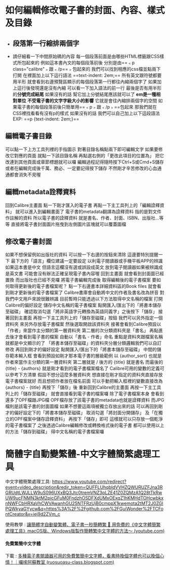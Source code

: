 # 如何編輯修改電子書的封面、內容、樣式及目錄
- ## 段落第一行縮排兩個字
- 請仔細看一下中間原始碼的內容
每一個段落前面是由哪些HTML標籤跟CSS樣式所包起來的
例如這本書內文的每個段落前後
分別是由==﹤p class="calibre"﹥跟﹤/p==﹥包起來的
我們可以找到相應的css檔並點兩下打開
在裡面加上以下這行語法 ==text-indent: 2em;==
所有英文跟符號都要用半形
就會看到右邊預覽區顯示的每個段落第一行都往內縮兩個字了
如果加上這行後發現還是沒有內縮
可以看一下加入語法的前一行
最後是否有用半形的**分號完成結尾**
如果沒有的話
幫它加上分號結尾應該就可以了
**em是一種相對單位**
**不受電子書的文字字級大小的影響**
它就是會往內縮排兩個字的空間
如果電子書的每個段落前後只簡單用==﹤p﹥跟﹤/p﹥==包起來
那我們就在CSS裡找看看有沒有p的樣式
如果沒有的話
我們可以自己加上以下這段語法 EXP:  ==p {text-indent: 2em;}==

## 編輯電子書目錄
可以點一下上方工具列裡的手指圖示
對著目錄名稱點兩下即可編輯文字
如果要修改它對應的頁面
就點一下該目錄名稱
再點選右側的「更改此項目的位置為」
把它改連到其他頁面或章節標題就可以囉
編輯過程記得隨時按下Ctrl+S或Cmd+S儲存
或者在編輯完成後千萬、務必、一定要記得按下儲存
不然剛才辛苦修改的心血通通都會消失不見喔

## 編輯metadata詮釋資料
回到Calibre主畫面
點一下剛才匯入的電子書
再點一下主工具列上的「編輯詮釋資料」
就可以進入到編輯畫面了
電子書的metadata翻譯為詮釋資料
指的是對文件作註解的資料
所以電子書的詮釋資料
就是書名、作者、封面、ISBN、出版社...等等
直接將電子書封面圖片拖曳到左側圖片區塊就可以覆蓋圖檔

## 修改電子書封面
如果不想保留例如出版社的資料
可以按一下右邊的按鈕來清除
這邊要特別提醒一下
最下方的「語言」欄位建議一定要設定
以利電子閱讀器或手機平板APP的辨識
如果這本書是中文
但語言這欄沒有選或誤設成英文
放到電子閱讀器如果被辨識成是英文書
可能會沒有辦法正確呈現電子書內容喔
回到主畫面
就會看到封面圖已經置換
而出版社也已經不見囉
將電子書編輯完成後
取得編輯後的電子書檔案
要如何取得更新後的電子書檔案呢？
點一下右邊書本詳細資料區的Book files
就會看到剛才更新後的電子書檔案了
Calibre書庫會自動將中文的作者及書名改為拼音
對我們中文用戶來說很難辨識
目前暫時只能透過以下方法取得中文名稱的檔案
打開Calibre的偏好設定
儲存中文名稱的電子書檔案
點開匯入/匯出下的「將書本儲存至磁碟」
確認取消勾選「將非英語字元轉換為英語同義字」之後按下「儲存」
接著回到主畫面
再按一下主工具列上的「儲存至磁碟」按鈕
我們可以另外指定一個資料夾
來另外存放電子書檔案
然後選取開啟該資料夾
接著會看到Calibre預設以「作者」來當作主分類的第一層資料夾
第二層的次分類資料夾是「書名」
再點進去後才會看到電子書的檔案
自動以「書名 - 作者」命名
重點是資料夾跟檔案名稱就都是中文顯示的了
「將書本儲存至磁碟」的資料夾分層分類邏輯我們可以自訂修改
再回到剛才的偏好設定
點開匯入/匯出下的「將書本儲存至磁碟」
中間的儲存範本輸入框
會看到預設如剛才那本電子書的層級範例
以 {author_sort} 也就是作者來當作主分類的第一層資料夾
第二層就是 / 後方的 {title} 就是書名
而最後的 {title} - {authors}
就是剛才看到的電子書檔案檔名了
Calibre可用的變數的定義可以參考下方清單
假設不想分這麼多層資料夾
想直接在剛才指定的資料夾直接存放電子書檔案就好
而且想把作者放在檔名前面
可以手動把輸入框裡的變數直接改為 {authors} - {title}
再按下「儲存」後
重新回到Calibre的主畫面
再按一下主工具列上的「儲存至磁碟」
就會直接看到電子書的檔案囉
除了電子書檔案本身
會看到還多了OPF檔跟JPG檔
OPF檔存放了該電子書的metadata也就是詮釋資料
而JPG檔則是該電子書的封面圖檔
如果不想要這兩項被獨立存放出來的話
可以再回到剛才的偏好設定下的「將書本儲存至磁碟」
取消勾選「將封面分開儲存」
及「在獨立的OPF檔案中儲存詮釋資料」
再按下「儲存」即可
這樣就可以只存放一個乾淨的電子書檔案了
之後透過Calibre編輯修改或轉換格式後的電子書
都可以使用以上的方法「儲存到磁碟」
得中文名稱的電子書檔案囉

# 簡體字自動變繁體-中文字體簡繁處理工具

中文字體簡繁處理工具:  https://www.youtube.com/redirect?event=video_description&redir_token=QUFFLUhqbldVVHZQWURUZFJna3RGRUdtLWJLLW9uS096UXxBQ3Jtc0tremVNZ3pLZE41Z0ZQMzA1Q28tTkRwUW9ucFNMN3ktM2picGFuM0FndzhOSDFXdUMxOExqZ1hKMHdTOHcwbkxnNWFCbHRXaVhCWVAwanhGU25NTFRzUjB0cmppX1kwemota2tMT2J0ZGlPQWkyaGYycw&q=https%3A%2F%2Fgithub.com%2FGuiWonder%2FTCFontCreator&v=iej9d2ZVm_c

使用教學 :  [讓簡體字自動變繁體、電子書一秒簡轉繁 💯 用免費的《中文字體簡繁處理工具》macOS版、Windows版製作簡轉繁中文字體的方法～ (youtube.com)](https://www.youtube.com/watch?v=iej9d2ZVm_c&list=PLkWHWHdEU4xRC_Xj0do1rLJaH8SC3TNQq&index=5)

#### 免費繁簡中文字體
下載  :   [多種電子書閱讀器可用的免費繁簡中文字體，看書時換個字體也可以換個心情！｜囉嗦阿蘇教室 (ruosuoasu-class.blogspot.com)](https://ruosuoasu-class.blogspot.com/2023/12/ebook-reader-fonts.html)